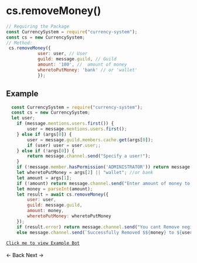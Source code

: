 # cs.removeMoney()
```js
// Requiring the Package
const CurrencySystem = require("currency-system");
const cs = new CurrencySystem;
// Method:
 cs.removeMoney({
            user: user, // User
            guild: message.guild, // Guild
            amount: '100', //  amount of money
            wheretoPutMoney: 'bank' // or 'wallet'
            });
```
## Example
```js
  const CurrencySystem = require("currency-system");
  const cs = new CurrencySystem;
  let user;
    if (message.mentions.users.first()) {
        user = message.mentions.users.first();
    } else if (args[0]) {
        user = message.guild.members.cache.get(args[0]);
        if (user) user = user.user;;
    } else if (!args[0]) {
        return message.channel.send("Specify a user!");
    }
    if (!message.member.hasPermission('ADMINISTRATOR')) return message.channel.send("You do not have requied permissions.")
    let wheretoPutMoney = args[2] || "wallet"; //or bank
    let amount = args[1];
    if (!amount) return message.channel.send("Enter amount of money to Remove.");
    let money = parseInt(amount);
    let result = await cs.removeMoney({
        user: user,
        guild: message.guild,
        amount: money,
        wheretoPutMoney: wheretoPutMoney
    });
    if (result.error) return message.channel.send("You cant Remove negitive money");
    else message.channel.send(`Successfully Removed $${money} to ${user.username}, ( in ${wheretoPutMoney} )`)

```
[`Click me to view Example Bot`](https://github.com/BIntelligent/currency-system/tree/main/ExampleBot) <br><br>
<a href="https://bintelligent.github.io/currency-system/examples/setDefaultBankAmount" class="button"><- Back</a>
<a href="https://bintelligent.github.io/currency-system/examples/removeMoney" class="button">Next -></a> <br><br><br>
<style>
.button {
    -webkit-appearance: button;
    -moz-appearance: button;
    appearance: button;
    text-align: center;
    text-decoration: none;
    color: initial;
}
 </style>

